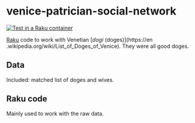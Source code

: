 # venice-patrician-social-network

[![Test in a Raku container](https://github.com/JJ/venice-patrician-social-network/actions/workflows/test.yaml/badge.svg)](https://github.com/JJ/venice-patrician-social-network/actions/workflows/test.yaml)

[Raku](https://raku.org) code to work with Venetian [*dogi* (doges)](https://en
.wikipedia.org/wiki/List_of_Doges_of_Venice). They were all good doges.

## Data

Included: matched list of doges and wives.

## Raku code

Mainly used to work with the raw data.
